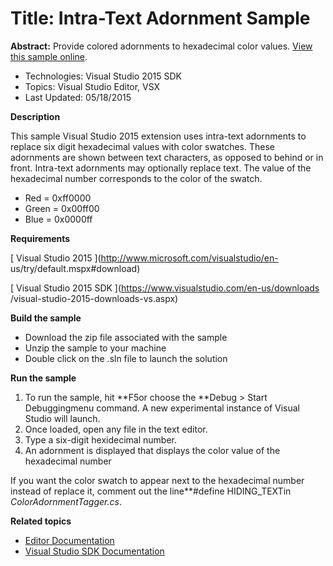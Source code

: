 # Title: Intra-Text Adornment Sample
**Abstract:** Provide colored adornments to hexadecimal color values. [ View this sample online](https://github.com/Microsoft/VSSDK-Extensibility-Samples).

* Technologies: Visual Studio 2015 SDK
* Topics: Visual Studio Editor, VSX
* Last Updated: 05/18/2015

**Description**

This sample Visual Studio 2015 extension uses intra-text adornments to replace
six digit hexadecimal values with color swatches. These adornments are shown
between text characters, as opposed to behind or in front. Intra-text
adornments may optionally replace text. The value of the hexadecimal number
corresponds to the color of the swatch.

  * Red = 0xff0000 
  * Green = 0x00ff00 
  * Blue = 0x0000ff 


**Requirements**

[ Visual Studio 2015 ](http://www.microsoft.com/visualstudio/en-
us/try/default.mspx#download)

[ Visual Studio 2015 SDK ](https://www.visualstudio.com/en-us/downloads
/visual-studio-2015-downloads-vs.aspx)



**Build the sample**

  * Download the zip file associated with the sample 
  * Unzip the sample to your machine 
  * Double click on the .sln file to launch the solution 



**Run the sample**

  1. To run the sample, hit **F5or choose the **Debug &gt; Start Debuggingmenu command. A new experimental instance of Visual Studio will launch. 
  2. Once loaded, open any file in the text editor. 
  3. Type a six-digit hexidecimal number. 
  4. An adornment is displayed that displays the color value of the hexadecimal number 



If you want the color swatch to appear next to the hexadecimal number instead
of replace it, comment out the line**#define HIDING_TEXTin
_ColorAdornmentTagger.cs_.



**Related topics**

  * [ Editor Documentation ](https://msdn.microsoft.com/en-us/library/dd885242(v=vs.140).aspx)
  * [ Visual Studio SDK Documentation ](https://msdn.microsoft.com/en-us/library/bb166441(v=vs.140).aspx)



